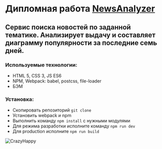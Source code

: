 # Дипломная работа [NewsAnalyzer](https://kseniadev.github.io/newsAnalyzer/)

## Сервис поиска новостей по заданной тематике. Анализирует выдачу и составляет диаграмму популярности за последние семь дней.

### Используемые технологии:
- HTML 5, CSS 3, JS ES6
- NPM, Webpack: babel, postcss, file-loader
- БЭМ

### Установка: 
- Скопировать репозиторий ```git clone```
- Установить webpack и npm
- Выполнить команду ```npm install``` с нужными модулями
- Для режима разработки исполните команду ```npm run dev```
- Для production исполните ```npm run build```

![CrazyHappy](https://media.giphy.com/media/3o7btNhMBytxAM6YBa/giphy.gif)

